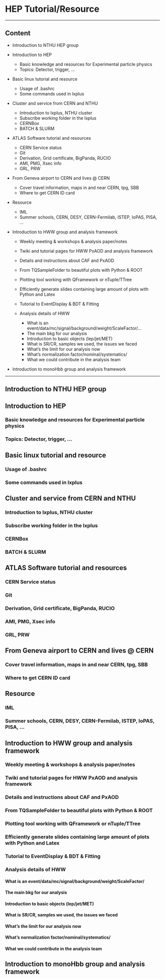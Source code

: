 # HEP Tutorial/Resource
---
## Content

* Introduction to NTHU HEP group

* Introduction to HEP
  * Basic knowledge and resources for Experimental particle physics
  * Topics: Detector, trigger, ... 

* Basic linux tutorial and resource
  * Usage of .bashrc
  * Some commands used in lxplus

* Cluster and service from CERN and NTHU
  * Introduction to lxplus, NTHU cluster
  * Subscribe working folder in the lxplus
  * CERNBox
  * BATCH & SLURM

* ATLAS Software tutorial and resources
  * CERN Service status
  * Git
  * Derivation, Grid certificate, BigPanda, RUCIO
  * AMI, PMG, Xsec info
  * GRL, PRW
  
* From Geneva airport to CERN and lives @ CERN
  * Cover travel information, maps in and near CERN, tpg, SBB
  * Where to get CERN ID card
  
* Resource
  * IML
  * Summer schools, CERN, DESY, CERN-Fermilab, ISTEP, IoPAS, PISA, ...

* Introduction to HWW group and analysis framework
  * Weekly meeting & workshops & analysis paper/notes
  * Twiki and tutorial pages for HWW PxAOD and analysis framework
  * Details and instructions about CAF and PxAOD
  * From TQSampleFolder to beautiful plots with Python & ROOT
  * Plotting tool working with QFramework or nTuple/TTree
  * Efficiently generate slides containing large amount of plots with Python and Latex
  * Tutorial to EventDisplay & BDT & Fitting
  * Analysis details of HWW 
  
    * What is an event/data/mc/signal/background/weight/ScaleFactor/...
    * The main bkg for our analysis
    * Introduction to basic objects (lep/jet/MET)
    * What is SR/CR, samples we used, the issues we faced
    * What’s the limit for our analysis now
    * What’s normalization factor/nominal/systematics/
    * What we could contribute in the analysis team

* Introduction to monoHbb group and analysis framework

---

## Introduction to NTHU HEP group

## Introduction to HEP
### Basic knowledge and resources for Experimental particle physics
### Topics: Detector, trigger, ... 

## Basic linux tutorial and resource
### Usage of .bashrc
### Some commands used in lxplus

## Cluster and service from CERN and NTHU
### Introduction to lxplus, NTHU cluster
### Subscribe working folder in the lxplus
### CERNBox
### BATCH & SLURM

## ATLAS Software tutorial and resources
### CERN Service status
### Git
### Derivation, Grid certificate, BigPanda, RUCIO
### AMI, PMG, Xsec info
### GRL, PRW

## From Geneva airport to CERN and lives @ CERN
### Cover travel information, maps in and near CERN, tpg, SBB
### Where to get CERN ID card

## Resource
### IML
### Summer schools, CERN, DESY, CERN-Fermilab, ISTEP, IoPAS, PISA, ...

## Introduction to HWW group and analysis framework
### Weekly meeting & workshops & analysis paper/notes
### Twiki and tutorial pages for HWW PxAOD and analysis framework
### Details and instructions about CAF and PxAOD
### From TQSampleFolder to beautiful plots with Python & ROOT
### Plotting tool working with QFramework or nTuple/TTree
### Efficiently generate slides containing large amount of plots with Python and Latex
### Tutorial to EventDisplay & BDT & Fitting
### Analysis details of HWW 
#### What is an event/data/mc/signal/background/weight/ScaleFactor/
#### The main bkg for our analysis
#### Introduction to basic objects (lep/jet/MET)
#### What is SR/CR, samples we used, the issues we faced
#### What’s the limit for our analysis now
#### What’s normalization factor/nominal/systematics/
#### What we could contribute in the analysis team

## Introduction to monoHbb group and analysis framework
